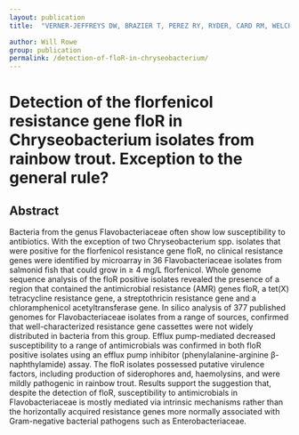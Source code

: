 ```yaml
---
layout: publication
title:  "VERNER-JEFFREYS DW, BRAZIER T, PEREZ RY, RYDER, CARD RM, WELCH TJ, HOARE R, NGO T, MCLAREN N, ELLIS R, BARTIE KL, FEIST SW, <strong>ROWE WPM</strong>, ADAMS A, THOMPSON KD. 2017. Detection of the florfenicol resistance gene floR in Chryseobacterium iso... FEMS Microbiol Ecol. fix015"

author: Will Rowe
group: publication
permalink: /detection-of-floR-in-chryseobacterium/
---
```


# Detection of the florfenicol resistance gene floR in Chryseobacterium isolates from rainbow trout. Exception to the general rule?

## Abstract

Bacteria from the genus Flavobacteriaceae often show low susceptibility to antibiotics. With the exception of two Chryseobacterium spp. isolates that were positive for the florfenicol resistance gene floR, no clinical resistance genes were identified by microarray in 36 Flavobacteriaceae isolates from salmonid fish that could grow in ≥ 4 mg/L florfenicol. Whole genome sequence analysis of the floR positive isolates revealed the presence of a region that contained the antimicrobial resistance (AMR) genes floR, a tet(X) tetracycline resistance gene, a streptothricin resistance gene and a chloramphenicol acetyltransferase gene. In silico analysis of 377 published genomes for Flavobacteriaceae isolates from a range of sources, confirmed that well-characterized resistance gene cassettes were not widely distributed in bacteria from this group. Efflux pump-mediated decreased susceptibility to a range of antimicrobials was confirmed in both floR positive isolates using an efflux pump inhibitor (phenylalanine-arginine β-naphthylamide) assay. The floR isolates possessed putative virulence factors, including production of siderophores and, haemolysins, and were mildly pathogenic in rainbow trout. Results support the suggestion that, despite the detection of floR, susceptibility to antimicrobials in Flavobacteriaceae is mostly mediated via intrinsic mechanisms rather than the horizontally acquired resistance genes more normally associated with Gram-negative bacterial pathogens such as Enterobacteriaceae.
